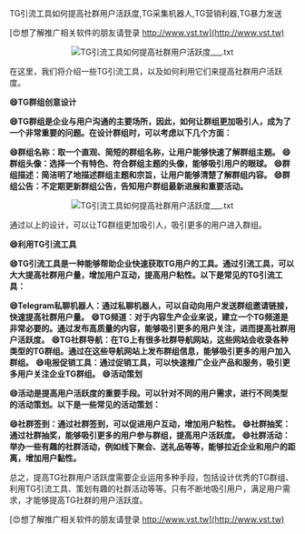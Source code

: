 TG引流工具如何提高社群用户活跃度,TG采集机器人,TG营销利器,TG暴力发送

[😍想了解推广相关软件的朋友请登录 http://www.vst.tw](http://www.vst.tw)

 <center><img src="https://vst.tw/MP4/tuiguang/png/8.png" alt="TG引流工具如何提高社群用户活跃度___.txt"></center>

在这里，我们将介绍一些TG引流工具，以及如何利用它们来提高社群用户活跃度。

**😄TG群组创意设计**

**😄TG群组是企业与用户沟通的主要场所，因此，如何让群组更加吸引人，成为了一个非常重要的问题。在设计群组时，可以考虑以下几个方面：**

**😄群组名称：取一个直观、简短的群组名称，让用户能够快速了解群组主题。**
**😄群组头像：选择一个有特色、符合群组主题的头像，能够吸引用户的眼球。**
**😄群组描述：简洁明了地描述群组主题和宗旨，让用户能够清楚了解群组内容。**
**😄群组公告：不定期更新群组公告，告知用户群组最新进展和重要活动。**

 <center><img src="https://vst.tw/MP4/tuiguang/png/5.png" alt="TG引流工具如何提高社群用户活跃度___.txt"></center>

通过以上的设计，可以让TG群组更加吸引人，吸引更多的用户进入群组。

**😄利用TG引流工具**

**😄TG引流工具是一种能够帮助企业快速获取TG用户的工具。通过引流工具，可以大大提高社群用户量，增加用户互动，提高用户粘性。以下是常见的TG引流工具：**

**😄Telegram私聊机器人：通过私聊机器人，可以自动向用户发送群组邀请链接，快速提高社群用户量。**
**😄TG频道：对于内容生产企业来说，建立一个TG频道是非常必要的。通过发布高质量的内容，能够吸引更多的用户关注，进而提高社群用户活跃度。**
**😄TG社群导航：在TG上有很多社群导航网站，这些网站会收录各种类型的TG群组。通过在这些导航网站上发布群组信息，能够吸引更多的用户加入群组。**
**😄电报促销工具：通过促销工具，可以快速推广企业产品和服务，吸引更多用户关注企业TG群组。**
**😄活动策划**

**😄活动是提高用户活跃度的重要手段。可以针对不同的用户需求，进行不同类型的活动策划。以下是一些常见的活动策划：**

**😄社群签到：通过社群签到，可以促进用户互动，增加用户粘性。**
**😄社群抽奖：通过社群抽奖，能够吸引更多的用户参与群组，提高用户活跃度。**
**😄社群活动：举办一些有趣的社群活动，例如线下聚会、送礼品等等，能够拉近企业和用户的距离，增加用户黏性。**

总之，提高TG社群用户活跃度需要企业运用多种手段，包括设计优秀的TG群组、利用TG引流工具、策划有趣的社群活动等等。只有不断地吸引用户，满足用户需求，才能够提高TG社群的用户活跃度。

[😍想了解推广相关软件的朋友请登录 http://www.vst.tw](http://www.vst.tw)



